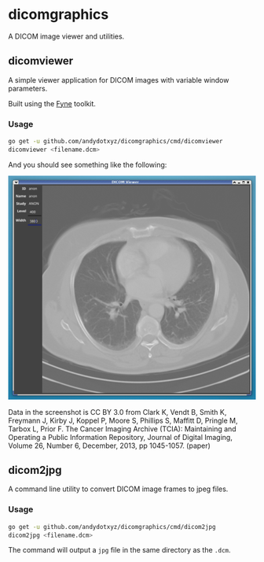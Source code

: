 # dicomgraphics

A DICOM image viewer and utilities.

## dicomviewer

A simple viewer application for DICOM images with variable window parameters.

Built using the [Fyne](https://fyne.io) toolkit.

### Usage

```sh
go get -u github.com/andydotxyz/dicomgraphics/cmd/dicomviewer
dicomviewer <filename.dcm>
```

And you should see something like the following:

![](screenshot.png)

Data in the screenshot is CC BY 3.0 from Clark K, Vendt B, Smith K, Freymann J, Kirby J, Koppel P, Moore S, Phillips S, Maffitt D, Pringle M, Tarbox L, Prior F. The Cancer Imaging Archive (TCIA): Maintaining and Operating a Public Information Repository, Journal of Digital Imaging, Volume 26, Number 6, December, 2013, pp 1045-1057. (paper)

## dicom2jpg

A command line utility to convert DICOM image frames to jpeg files.

### Usage

```sh
go get -u github.com/andydotxyz/dicomgraphics/cmd/dicom2jpg
dicom2jpg <filename.dcm>
```

The command will output a `jpg` file in the same directory as the `.dcm`.
